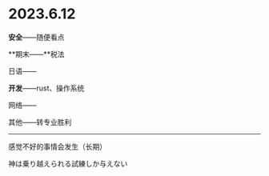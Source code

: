 # 2023.6.12

**安全**——随便看点

**期末——**税法

日语——

**开发**——rust、操作系统

网络——

其他——转专业胜利

------

感觉不好的事情会发生（长期）

神は乗り越えられる試練しか与えない

